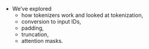 - We’ve explored 
    - how tokenizers work and looked at tokenization, 
    - conversion to input IDs, 
    - padding, 
    - truncation, 
    - attention masks.
